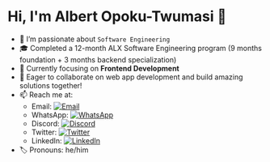 # Hi, I'm Albert Opoku-Twumasi 👋
- 👀 I’m passionate about `Software Engineering`
- 🎓 Completed a 12-month ALX Software Engineering program (9 months foundation + 3 months backend specialization)
- 🌱 Currently focusing on **Frontend Development**
- 💞️ Eager to collaborate on web app development and build amazing solutions together!
- 📫 Reach me at:
  - Email: [![Email](https://img.shields.io/badge/Email-D14836?style=for-the-badge&logo=gmail&logoColor=white)](mailto:aotwum.at@outlook.com)
  - WhatsApp: [![WhatsApp](https://img.shields.io/badge/WhatsApp-25D366?style=for-the-badge&logo=whatsapp&logoColor=white)](https://wa.me/233501378473)
  - Discord: [![Discord](https://img.shields.io/badge/Discord-7289DA?style=for-the-badge&logo=discord&logoColor=white)](https://discord.com/users/1116822197038755951)
  - Twitter: [![Twitter](https://img.shields.io/badge/Twitter-1DA1F2?style=for-the-badge&logo=twitter&logoColor=white)](https://twitter.com/Albert_O_T)
  - LinkedIn: [![LinkedIn](https://img.shields.io/badge/LinkedIn-0A66C2?style=for-the-badge&logo=linkedin&logoColor=white)](https://www.linkedin.com/in/albert-opoku-twumasi-a4694b280/)
- 🏷️ Pronouns: he/him

<!---
oRocket/oRocket is a ✨ special ✨ repository because its `README.md` (this file) appears on your GitHub profile.
You can click the Preview link to take a look at your changes.
--->
